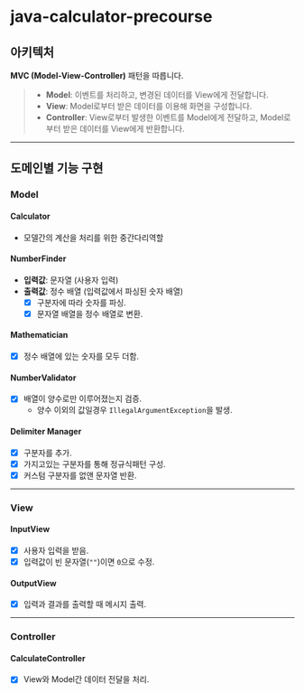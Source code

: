 # java-calculator-precourse

## 아키텍처

**MVC (Model-View-Controller)** 패턴을 따릅니다.

> - **Model**: 이벤트를 처리하고, 변경된 데이터를 View에게 전달합니다.
>- **View**: Model로부터 받은 데이터를 이용해 화면을 구성합니다.
>- **Controller**: View로부터 발생한 이벤트를 Model에게 전달하고, Model로부터 받은 데이터를 View에게 반환합니다.

---

## 도메인별 기능 구현

### Model

#### Calculator

- 모델간의 계산을 처리를 위한 중간다리역할

#### NumberFinder

- **입력값**: 문자열 (사용자 입력)
- **출력값**: 정수 배열 (입력값에서 파싱된 숫자 배열)
    - [X] 구분자에 따라 숫자를 파싱.
    - [X] 문자열 배열을 정수 배열로 변환.

#### Mathematician

- [X] 정수 배열에 있는 숫자를 모두 더함.

#### NumberValidator

- [X] 배열이 양수로만 이루어졌는지 검증.
    - 양수 이외의 값일경우 `IllegalArgumentException`을 발생.

#### Delimiter Manager

- [X] 구분자를 추가.
- [X] 가지고있는 구분자를 통해 정규식패턴 구성.
- [X] 커스텀 구분자를 없앤 문자열 반환.

---

### View

#### InputView

- [X] 사용자 입력을 받음.
- [X] 입력값이 빈 문자열(`""`)이면 `0`으로 수정.

#### OutputView

- [X] 입력과 결과를 출력할 때 메시지 출력.

---

### Controller

#### CalculateController

- [X] View와 Model간 데이터 전달을 처리.